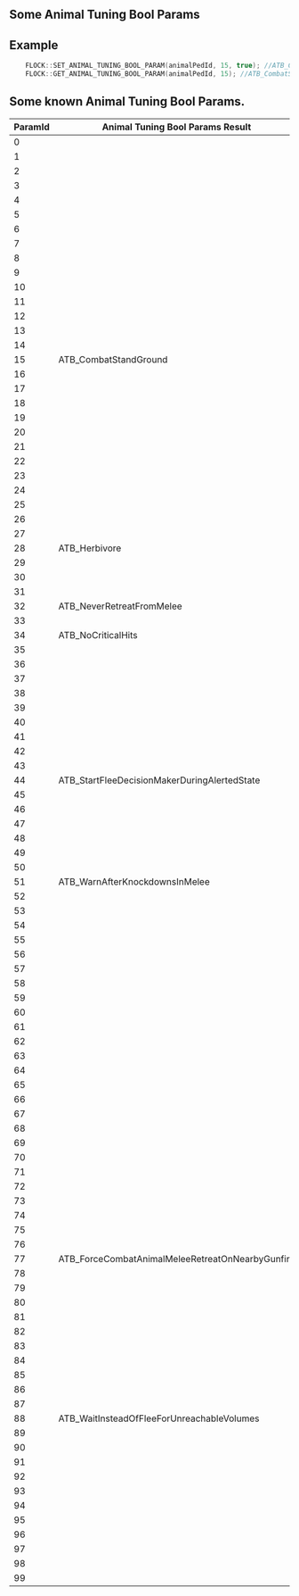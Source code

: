 ## Some Animal Tuning Bool Params

## Example

```cpp
	FLOCK::SET_ANIMAL_TUNING_BOOL_PARAM(animalPedId, 15, true); //ATB_CombatStandGround
	FLOCK::GET_ANIMAL_TUNING_BOOL_PARAM(animalPedId, 15); //ATB_CombatStandGround
```

<h2>Some known Animal Tuning Bool Params.</h2>

ParamId | Animal Tuning Bool Params Result
----------- | --------------------------
0 |
 1 |
 2 |
 3 |
 4 |
 5 |
 6 |
 7 |
 8 |
 9 |
 10 |
 11 |
 12 |
 13 |
 14 |
 15 | ATB_CombatStandGround
 16 |
 17 |
 18 |
 19 |
 20 |
 21 |
 22 |
 23 |
 24 |
 25 |
 26 |
 27 |
 28 | ATB_Herbivore
 29 |
 30 |
 31 |
 32 | ATB_NeverRetreatFromMelee
 33 |
 34 | ATB_NoCriticalHits
 35 |
 36 |
 37 |
 38 |
 39 |
 40 |
 41 |
 42 |
 43 |
 44 | ATB_StartFleeDecisionMakerDuringAlertedState
 45 |
 46 |
 47 |
 48 |
 49 |
 50 |
 51 | ATB_WarnAfterKnockdownsInMelee
 52 |
 53 |
 54 |
 55 |
 56 |
 57 |
 58 |
 59 |
 60 |
 61 |
 62 |
 63 |
 64 |
 65 |
 66 |
 67 |
 68 |
 69 |
 70 |
 71 |
 72 |
 73 |
 74 |
 75 |
 76 |
 77 | ATB_ForceCombatAnimalMeleeRetreatOnNearbyGunfire
 78 |
 79 |
 80 |
 81 |
 82 |
 83 |
 84 |
 85 |
 86 |
 87 |
 88 | ATB_WaitInsteadOfFleeForUnreachableVolumes
 89 |
 90 |
 91 |
 92 |
 93 |
 94 |
 95 |
 96 |
 97 |
 98 |
 99 |
